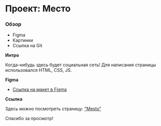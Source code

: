 # Проект: Место

### Обзор

* Figma
* Картинки
* Ссылка на Git

**Интро**

Когда-нибудь здесь будет социальная сеть!
Для написания страницы использовался HTML, CSS, JS.

**Figma**

* [Ссылка на макет в Figma](https://www.figma.com/file/2cn9N9jSkmxD84oJik7xL7/JavaScript.-Sprint-4?node-id=0%3A1)

**Ссылка**

Здесь можно посмотреть страницу: ["Mesto"](https://andrewmokin.github.io/mesto/)

Спасибо за просмотр!
